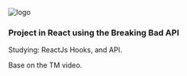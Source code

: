 
 ![logo](https://logospng.org/download/breaking-bad/logo-breaking-bad-256.png)

### Project in React using the Breaking Bad API 


Studying: ReactJs Hooks, and API. 

Base on the TM video.